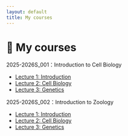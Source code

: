 ```yaml
---
layout: default
title: My courses
---
```


# 📘 My courses

2025-2026S_001：Introduction to Cell Biology

- [Lecture 1: Introduction](lecture1-Introduction.pdf)
- [Lecture 2: Cell Biology](lecture2-Cellbiology.pdf)
- [Lecture 3: Genetics](lecture3-Genetics.pdf)


2025-2026S_002：Introduction to Zoology

- [Lecture 1: Introduction](lecture1-Introduction.pdf)
- [Lecture 2: Cell Biology](lecture2-Cellbiology.pdf)
- [Lecture 3: Genetics](lecture3-Genetics.pdf)
